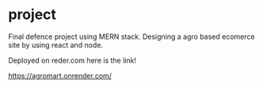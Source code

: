 # project

Final defence project using MERN stack.
Designing a agro based ecomerce site by using react and node.

Deployed on reder.com
here is the link!

https://agromart.onrender.com/
